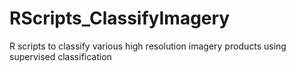 # RScripts_ClassifyImagery
R scripts to classify various high resolution imagery products using supervised classification
